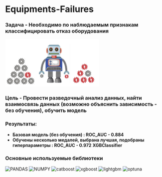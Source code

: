 # Equipments-Failures

### Задача - Необходимо по наблюдаемым признакам классифицировать отказ оборудования 
<img src="https://github.com/ValentinPatrakeev/Equipments-Failures/blob/main/broken%20machine.jpg" width="60%">

### Цель - Провести разведочный анализ данных, найти взаимосвязь данных (возможно объяснить зависимость - без обучения), обучить модель

### Результаты: 
* **Базовая модель (без обучения) : ROC_AUC - 0.884**
* **Обучены несколько медалей, выбрана лучшая, подобраны гиперпараметры : ROC_AUC - 0.972** **XGBClassifier**

### Основные используемые библиотеки 

![PANDAS](https://img.shields.io/badge/PANDAS-1.3.5-090909??style=flat-square&logo=PANDAS)
![NUMPY](https://img.shields.io/badge/NUMPY-1.21.5-090909??style=flat-square&logo=NUMPY)
![catboost](https://img.shields.io/badge/CATBOOST-1.2.1-090909??style=flat-square&logo=catboost)
![xgboost](https://img.shields.io/badge/XGBOOST-2.0.1-090909??style=flat-square&logo=catboost)
![lightgbm](https://img.shields.io/badge/LIGHTRGBM-2.0.1-090909??style=flat-square&logo=pydantic)
![optuna](https://img.shields.io/badge/OPTUNA-3.4.0-090909??style=flat-square&logo=psycopg2)

